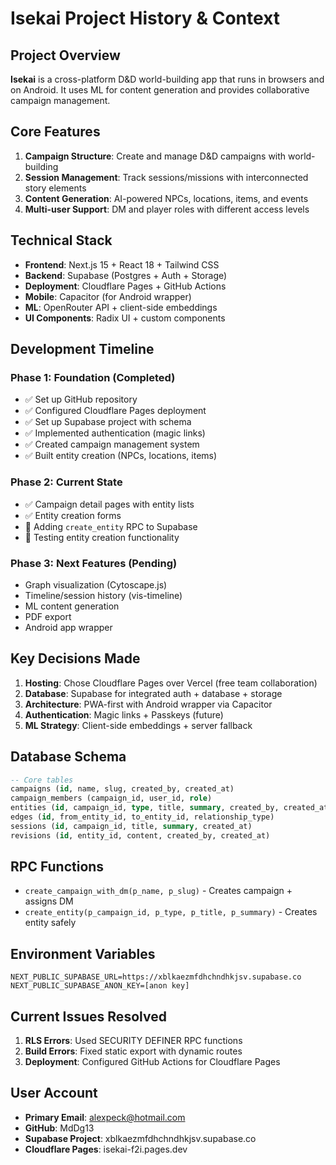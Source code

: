 # Isekai Project History & Context

## Project Overview
**Isekai** is a cross-platform D&D world-building app that runs in browsers and on Android. It uses ML for content generation and provides collaborative campaign management.

## Core Features
1. **Campaign Structure**: Create and manage D&D campaigns with world-building
2. **Session Management**: Track sessions/missions with interconnected story elements
3. **Content Generation**: AI-powered NPCs, locations, items, and events
4. **Multi-user Support**: DM and player roles with different access levels

## Technical Stack
- **Frontend**: Next.js 15 + React 18 + Tailwind CSS
- **Backend**: Supabase (Postgres + Auth + Storage)
- **Deployment**: Cloudflare Pages + GitHub Actions
- **Mobile**: Capacitor (for Android wrapper)
- **ML**: OpenRouter API + client-side embeddings
- **UI Components**: Radix UI + custom components

## Development Timeline

### Phase 1: Foundation (Completed)
- ✅ Set up GitHub repository
- ✅ Configured Cloudflare Pages deployment
- ✅ Set up Supabase project with schema
- ✅ Implemented authentication (magic links)
- ✅ Created campaign management system
- ✅ Built entity creation (NPCs, locations, items)

### Phase 2: Current State
- ✅ Campaign detail pages with entity lists
- ✅ Entity creation forms
- 🔄 Adding `create_entity` RPC to Supabase
- 🔄 Testing entity creation functionality

### Phase 3: Next Features (Pending)
- Graph visualization (Cytoscape.js)
- Timeline/session history (vis-timeline)
- ML content generation
- PDF export
- Android app wrapper

## Key Decisions Made
1. **Hosting**: Chose Cloudflare Pages over Vercel (free team collaboration)
2. **Database**: Supabase for integrated auth + database + storage
3. **Architecture**: PWA-first with Android wrapper via Capacitor
4. **Authentication**: Magic links + Passkeys (future)
5. **ML Strategy**: Client-side embeddings + server fallback

## Database Schema
```sql
-- Core tables
campaigns (id, name, slug, created_by, created_at)
campaign_members (campaign_id, user_id, role)
entities (id, campaign_id, type, title, summary, created_by, created_at)
edges (id, from_entity_id, to_entity_id, relationship_type)
sessions (id, campaign_id, title, summary, created_at)
revisions (id, entity_id, content, created_by, created_at)
```

## RPC Functions
- `create_campaign_with_dm(p_name, p_slug)` - Creates campaign + assigns DM
- `create_entity(p_campaign_id, p_type, p_title, p_summary)` - Creates entity safely

## Environment Variables
```env
NEXT_PUBLIC_SUPABASE_URL=https://xblkaezmfdhchndhkjsv.supabase.co
NEXT_PUBLIC_SUPABASE_ANON_KEY=[anon key]
```

## Current Issues Resolved
1. **RLS Errors**: Used SECURITY DEFINER RPC functions
2. **Build Errors**: Fixed static export with dynamic routes
3. **Deployment**: Configured GitHub Actions for Cloudflare Pages

## User Account
- **Primary Email**: alexpeck@hotmail.com
- **GitHub**: MdDg13
- **Supabase Project**: xblkaezmfdhchndhkjsv.supabase.co
- **Cloudflare Pages**: isekai-f2i.pages.dev
